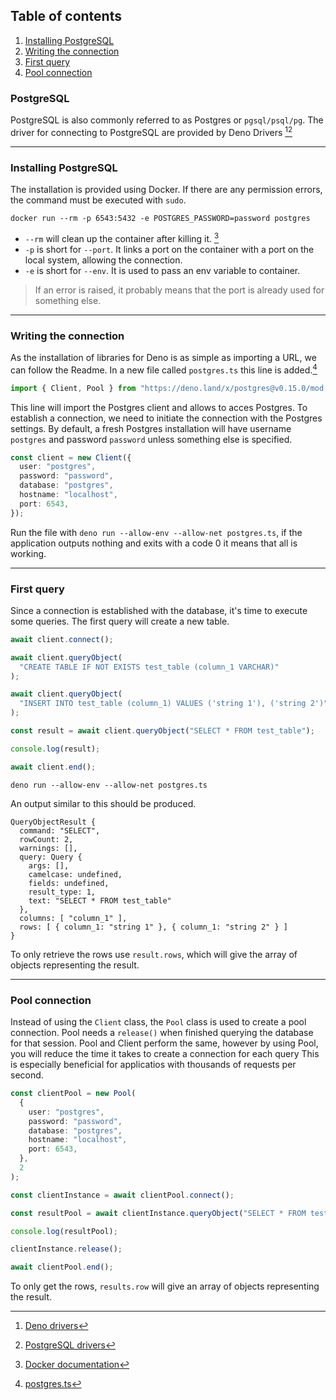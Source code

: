 ## Table of contents

1. [Installing PostgreSQL](#installing-postgresql)
2. [Writing the connection](#writing-the-connection)
3. [First query](#first-query)
4. [Pool connection](#pool-connection)


### PostgreSQL

PostgreSQL is also commonly referred to as Postgres or `pgsql/psql/pg`.
The driver for connecting to PostgreSQL are provided by Deno Drivers [^1][^2]

---

### Installing PostgreSQL

The installation is provided using Docker. If there are any permission errors, the command must be executed with `sudo`.

```shell
docker run --rm -p 6543:5432 -e POSTGRES_PASSWORD=password postgres
```

- `--rm` will clean up the container after killing it. [^3]
- `-p` is short for `--port`. It links a port on the container with a port on the local system, allowing the connection.
- `-e` is short for `--env`. It is used to pass an env variable to container.

> If an error is raised, it probably means that the port is already used for something else. 

---

### Writing the connection

As the installation of libraries for Deno is as simple as importing a URL, we can follow the Readme.
In a new file called `postgres.ts` this line is added.[^4]

```ts
import { Client, Pool } from "https://deno.land/x/postgres@v0.15.0/mod.ts";
```

This line will import the Postgres client and allows to acces Postgres.
To establish a connection, we need to initiate the connection with the Postgres settings.
By default, a fresh Postgres installation will have username `postgres` and password `password` unless something else is specified.

```typescript
const client = new Client({
  user: "postgres",
  password: "password",
  database: "postgres",
  hostname: "localhost",
  port: 6543,
});
```

Run the file with `deno run --allow-env --allow-net postgres.ts`, if the application outputs nothing and exits with a code 0 it means that all is working.

---

### First query

Since a connection is established with the database, it's time to execute some queries.
The first query will create a new table.

```ts
await client.connect();

await client.queryObject(
  "CREATE TABLE IF NOT EXISTS test_table (column_1 VARCHAR)"
);

await client.queryObject(
  "INSERT INTO test_table (column_1) VALUES ('string 1'), ('string 2')"
);

const result = await client.queryObject("SELECT * FROM test_table");

console.log(result);

await client.end();
```

```shell
deno run --allow-env --allow-net postgres.ts
```

An output similar to this should be produced.

```shell
QueryObjectResult {
  command: "SELECT",
  rowCount: 2,
  warnings: [],
  query: Query {
    args: [],
    camelcase: undefined,
    fields: undefined,
    result_type: 1,
    text: "SELECT * FROM test_table"
  },
  columns: [ "column_1" ],
  rows: [ { column_1: "string 1" }, { column_1: "string 2" } ]
}
```

To only retrieve the rows use `result.rows`, which will give the array of objects representing the result.

---

### Pool connection

Instead of using the `Client` class, the `Pool` class is used to create a pool connection. Pool needs a `release()` when finished querying the database for that session. Pool and Client perform the same, however by using Pool, you will reduce the time it takes to create a connection for each query This is especially beneficial for applicatios with thousands of requests per second. 

```ts
const clientPool = new Pool(
  {
    user: "postgres",
    password: "password",
    database: "postgres",
    hostname: "localhost",
    port: 6543,
  },
  2
);

const clientInstance = await clientPool.connect();

const resultPool = await clientInstance.queryObject("SELECT * FROM test_table");

console.log(resultPool);

clientInstance.release();

await clientPool.end();
```

To only get the rows, `results.row` will give an array of objects representing the result.

[^1]: [Deno drivers](https://github.com/denodrivers)
[^2]: [PostgreSQL drivers](https://github.com/denodrivers/postgres)
[^3]: [Docker documentation](https://docs.docker.com/engine/reference/run/#clean-up---rm)
[^4]: [postgres.ts](postgres.ts)